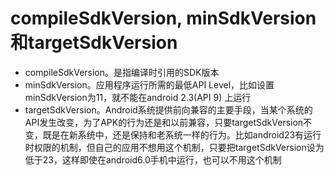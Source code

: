 #  compileSdkVersion, minSdkVersion和targetSdkVersion

* compileSdkVersion。是指编译时引用的SDK版本
* minSdkVersion。应用程序运行所需的最低API Level，比如设置minSdkVersion为11，就不能在android 2.3(API 9) 上运行
* targetSdkVersion。Android系统提供前向兼容的主要手段，当某个系统的API发生改变，为了APK的行为还是和以前兼容，只要targetSdkVersion不变，既是在新系统中，还是保持和老系统一样的行为。比如android23有运行时权限的机制，但自己的应用不想用这个机制，只要把targetSdkVersion设为低于23，这样即使在android6.0手机中运行，也可以不用这个机制